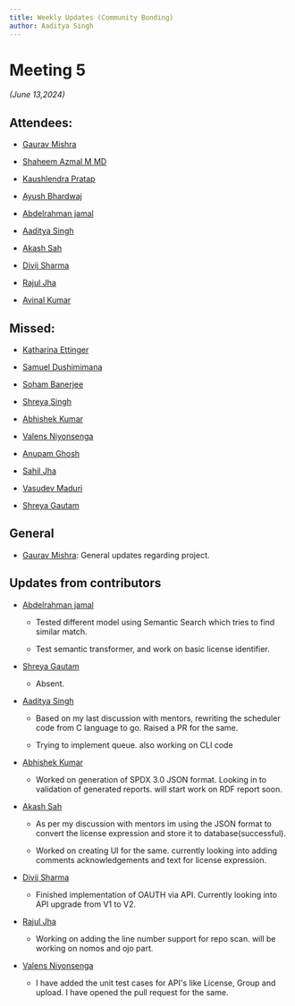 ```yaml
---
title: Weekly Updates (Community Bonding)
author: Aaditya Singh
---
```

<!--
SPDX-License-Identifier: CC-BY-SA-4.0

SPDX-FileCopyrightText: 2024 Aditya Singh <singh.aaditya889@gmail.com>
--> 

# Meeting 5
*(June 13,2024)*

## Attendees:

  - [Gaurav Mishra](https://github.com/GMishx)

  - [Shaheem Azmal M MD](https://github.com/shaheemazmalmmd)

  - [Kaushlendra Pratap](https://github.com/Kaushl2208)

  - [Ayush Bhardwaj](https://github.com/hastagAB)

  - [Abdelrahman jamal](https://github.com/Hero2323)

  - [Aaditya Singh](https://github.com/Aaditya-Singh78)

  - [Akash Sah](https://github.com/Akashsah2003)

  - [Divij Sharma](https://github.com/dvjsharma)

  - [Rajul Jha](https://github.com/rajuljha)

  - [Avinal Kumar](https://github.com/avinal)

## Missed:

  - [Katharina Ettinger](https://github.com/EttingerK)

  - [Samuel Dushimimana](https://github.com/dushimsam)

  - [Soham Banerjee](https://github.com/soham4abc)

  - [Shreya Singh](https://github.com/SinghShreya05)

  - [Abhishek Kumar](https://github.com/abhi-kumar17871)

  - [Valens Niyonsenga](https://github.com/valens200)

  - [Anupam Ghosh](https://github.com/ag4ums)

  - [Sahil Jha](mailto:sjha200000@gmail.com)

  - [Vasudev Maduri](https://github.com/vasudevmaduri)

  - [Shreya Gautam](https://github.com/ShreyaGautamm)

## General

- [Gaurav Mishra](https://github.com/GMishx): General updates regarding project.

## Updates from contributors

- [Abdelrahman jamal](https://github.com/Hero2323)

  - Tested different model using Semantic Search which tries to find similar match.

  - Test semantic transformer, and work on basic license identifier.

- [Shreya Gautam](https://github.com/ShreyaGautamm)

  - Absent.

- [Aaditya Singh](https://github.com/Aaditya-Singh78)

  - Based on my last discussion with mentors, rewriting the scheduler code from C language to go. Raised a PR for the same.

  - Trying to implement queue. also working on CLI code

- [Abhishek Kumar](https://github.com/abhi-kumar17871)

  - Worked on generation of SPDX 3.0 JSON format. Looking in to validation of generated reports. will start work on RDF report soon.

- [Akash Sah](https://github.com/Akashsah2003)

  - As per my discussion with mentors im using the JSON format to convert the license expression and store it to database(successful).

  - Worked on creating UI for the same. currently looking into adding comments acknowledgements and text for license expression.

- [Divij Sharma](https://github.com/dvjsharma)

  - Finished implementation of OAUTH via API. Currently looking into API upgrade from V1 to V2.

- [Rajul Jha](https://github.com/rajuljha)

  - Working on adding the line number support for repo scan. will be working on nomos and ojo part.

- [Valens Niyonsenga](https://github.com/valens200)

  - I have added the unit test cases for API's like License, Group and upload. I have opened the pull request for the same. 